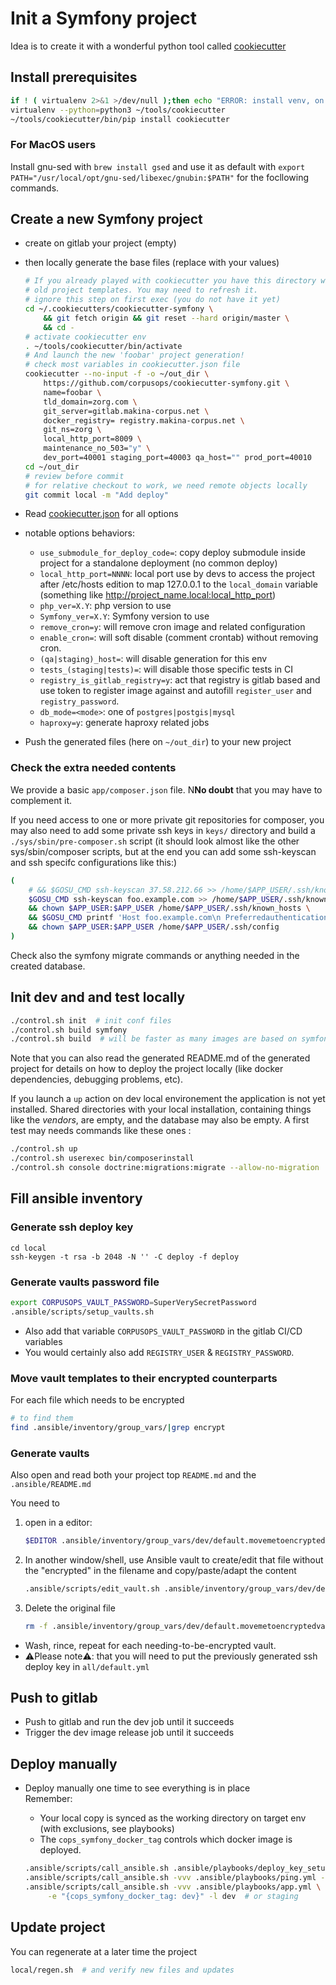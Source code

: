 # Init a Symfony project

Idea is to create it with a wonderful python tool called
[cookiecutter](https://github.com/audreyr/cookiecutter)

## Install prerequisites

```sh
if ! ( virtualenv 2>&1 >/dev/null );then echo "ERROR: install venv, on debian/ubuntu: apt install -y virtualenv,fi";fi
virtualenv --python=python3 ~/tools/cookiecutter
~/tools/cookiecutter/bin/pip install cookiecutter
```

### For MacOS users

Install gnu-sed with `brew install gsed` and use it as default with `export PATH="/usr/local/opt/gnu-sed/libexec/gnubin:$PATH"` for the focllowing commands.

## Create a new Symfony project
- create on gitlab your project (empty)
- then locally generate the base files (replace with your values)

    ```sh
    # If you already played with cookiecutter you have this directory with the
    # old project templates. You may need to refresh it.
    # ignore this step on first exec (you do not have it yet)
    cd ~/.cookiecutters/cookiecutter-symfony \
        && git fetch origin && git reset --hard origin/master \
        && cd -
    # activate cookiecutter env
    . ~/tools/cookiecutter/bin/activate
    # And launch the new 'foobar' project generation!
    # check most variables in cookiecutter.json file
    cookiecutter --no-input -f -o ~/out_dir \
        https://github.com/corpusops/cookiecutter-symfony.git \
        name=foobar \
        tld_domain=zorg.com \
        git_server=gitlab.makina-corpus.net \
        docker_registry= registry.makina-corpus.net \
        git_ns=zorg \
        local_http_port=8009 \
        maintenance_no_503="y" \
        dev_port=40001 staging_port=40003 qa_host="" prod_port=40010
    cd ~/out_dir
    # review before commit
    # for relative checkout to work, we need remote objects locally
    git commit local -m "Add deploy"
    ```

- Read [cookiecutter.json](./cookiecutter.json) for all options
-  notable options behaviors:
    - ``use_submodule_for_deploy_code=``: copy deploy submodule inside
      project for a standalone deployment (no common deploy)
    - ``local_http_port=NNNN``: local port use by devs to access the project after /etc/hosts edition to map 127.0.0.1 to the ``local_domain`` variable (something like http://project_name.local:local_http_port)
    - ``php_ver=X.Y``: php version to use
    - ``Symfony_ver=X.Y``: Symfony version to use
    - ``remove_cron=y``: will remove cron image and related configuration
    - ``enable_cron=``: will soft disable (comment crontab) without removing cron.
    - ``(qa|staging)_host=``: will disable generation for this env
    - ``tests_(staging|tests)=``: will disable those specific tests in CI
    - ``registry_is_gitlab_registry=y``: act that registry is gitlab based
      and use token to register image against and
      autofill ``register_user`` and ``registry_password``.
    - ``db_mode=<mode>``: one of ``postgres|postgis|mysql``
    - ``haproxy=y``: generate haproxy related jobs

- Push the generated files (here on `~/out_dir`) to your new project

### Check the extra needed contents

We provide a basic `app/composer.json` file. N**No doubt** that you may have to
complement it.

If you need access to one or more private git repositories for composer, you may
also need to add some private ssh keys in `keys/` directory and build a
`./sys/sbin/pre-composer.sh` script (it should look almost like the other
sys/sbin/composer scripts, but at the end you can add some ssh-keyscan and ssh
specifc configurations like this:)

```sh
(
    # && $GOSU_CMD ssh-keyscan 37.58.212.66 >> /home/$APP_USER/.ssh/known_hosts \
    $GOSU_CMD ssh-keyscan foo.example.com >> /home/$APP_USER/.ssh/known_hosts \
    && chown $APP_USER:$APP_USER /home/$APP_USER/.ssh/known_hosts \
    && $GOSU_CMD printf 'Host foo.example.com\n Preferredauthentications publickey\n  IdentityFile ...\n' > /home/$APP_USER/.ssh/config \
    && chown $APP_USER:$APP_USER /home/$APP_USER/.ssh/config
)
```

Check also the symfony migrate commands or anything needed in the created database.

## Init dev and and test locally


```sh
./control.sh init  # init conf files
./control.sh build symfony
./control.sh build  # will be faster as many images are based on symfony
```

Note that you can also read the generated README.md of the generated project for
details on how to deploy the project locally (like docker dependencies, debugging problems, etc).

If you launch a `up` action on dev local environement the application is not yet installed. Shared directories with your local installation, containing things like the *vendors*, are empty, and the database may also be empty. A first test may needs commands like these ones :

```sh
./control.sh up
./control.sh userexec bin/composerinstall
./control.sh console doctrine:migrations:migrate --allow-no-migration
```

## Fill ansible inventory

### Generate ssh deploy key
```ssh
cd local
ssh-keygen -t rsa -b 2048 -N '' -C deploy -f deploy
```

### Generate vaults password file
```sh
export CORPUSOPS_VAULT_PASSWORD=SuperVerySecretPassword
.ansible/scripts/setup_vaults.sh
```

- Also add that variable ``CORPUSOPS_VAULT_PASSWORD`` in the gitlab CI/CD variables
- You would certainly also add ``REGISTRY_USER`` & ``REGISTRY_PASSWORD``.

### Move vault templates to their encrypted counterparts

For each file which needs to be encrypted

```sh
# to find them
find .ansible/inventory/group_vars/|grep encrypt
```

### Generate vaults
Also open and read both your project top ``README.md`` and the ``.ansible/README.md``

You need to
1. open in a editor:

    ```sh
    $EDITOR .ansible/inventory/group_vars/dev/default.movemetoencryptedvault.yml
    ```
2. In another window/shell, use Ansible vault to create/edit that file without the "encrypted" in the filename and
copy/paste/adapt the content

    ```sh
    .ansible/scripts/edit_vault.sh .ansible/inventory/group_vars/dev/default.yml
    ```
3. Delete the original file

    ```sh
    rm -f .ansible/inventory/group_vars/dev/default.movemetoencryptedvault.yml
    ```

- Wash, rince, repeat for each needing-to-be-encrypted vault.
- ⚠️Please note⚠️: that you will need to put the previously generated ssh deploy key in ``all/default.yml``

## Push to gitlab
- Push to gitlab and run the dev job until it succeeds
- Trigger the dev image release job until it succeeds


## Deploy manually
- Deploy manually one time to see everything is in place<br/>
  Remember:
    - Your local copy is synced as the working directory on target env (with exclusions, see playbooks)
    - The ``cops_symfony_docker_tag`` controls which docker image is deployed.

    ```sh
    .ansible/scripts/call_ansible.sh .ansible/playbooks/deploy_key_setup.yml
    .ansible/scripts/call_ansible.sh -vvv .ansible/playbooks/ping.yml -l dev  # or staging
    .ansible/scripts/call_ansible.sh -vvv .ansible/playbooks/app.yml \
         -e "{cops_symfony_docker_tag: dev}" -l dev  # or staging
    ```

## Update project
You can regenerate at a later time the project
```sh
local/regen.sh  # and verify new files and updates
```
